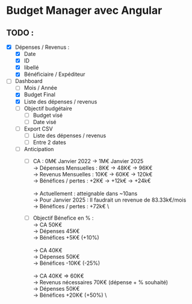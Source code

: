 # Budget Manager avec Angular

## TODO :
- [x] Dépenses / Revenus :
	- [x] Date
	- [x] ID
	- [x] libellé
	- [x] Bénéficiaire / Expéditeur

- [ ] Dashboard
	- [ ] Mois / Année
	- [x] Budget Final
	- [x] Liste des dépenses / revenus
	- [ ] Objectif budgétaire
		- [ ] Budget visé
		- [ ] Date visé
	- [ ] Export CSV
		- [ ] Liste des dépenses / revenus
		- [ ] Entre 2 dates
	- [ ] Anticipation 
		- [ ] CA : 0M€ Janvier 2022 -> 1M€ Janvier 2025 \
			-> Dépenses Mensuelles : 8K€ -> 48K€ -> 96K€ \
			-> Revenus Mensuelles : 10K€ -> 60K€ -> 120k€ \
			-> Bénéfices / pertes : +2K€ -> +12k€ -> +24k€ \
 \
			-> Actuellement : atteignable dans ~10ans \
			-> Pour Janvier 2025 : Il faudrait un revenue de 83.33k€/mois \
			-> Bénéfices / pertes : +72k€ \
	
		- [ ] Objectif Bénefice en % : \
			-> CA 50K€ \
			-> Dépenses 45K€ \
			-> Bénéfices +5K€ (+10%) \
 \
			-> CA 40K€ \
			-> Dépenses 50K€ \
			-> Bénéfices -10K€ (-25%) \
 \
			-> CA 40K€ => 60K€ \
			-> Revenus nécessaires 70K€ (dépense + % souhaité) \
			-> Dépenses 50K€ \
			-> Bénéfices +20K€ (+50%) \
